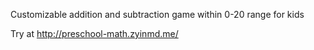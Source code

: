 Customizable addition and subtraction game within 0-20 range for kids

Try at http://preschool-math.zyinmd.me/
